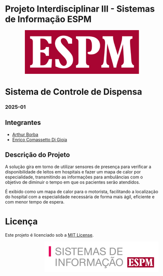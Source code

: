 # Projeto Interdisciplinar III - Sistemas de Informação ESPM

<p align="center">
    <a href="https://www.espm.br/cursos-de-graduacao/sistemas-de-informacao/"><img src="https://raw.githubusercontent.com/tech-espm/misc-template/main/logo.png" alt="Sistemas de Informação ESPM" style="width: 375px;"/></a>
</p>

# Sistema de Controle de Dispensa

### 2025-01

## Integrantes
- [Arthur Borba](https://github.com/Borba70)
- [Enrico Comassetto Di Gioia](https://github.com/EnricoDiGioia)

## Descrição do Projeto

A solução gira em torno de utilizar sensores de presença para verificar a disponibilidade de leitos em hospitais e fazer um mapa de calor por especialidade, transmitindo as informações para ambulâncias com o objetivo de diminuir o tempo em que os pacientes serão atendidos.

É exibido como um mapa de calor para o motorista, facilitando a localização do hospital com a especialidade necessária de forma mais ágil, eficiente e com menor tempo de espera.

# Licença

Este projeto é licenciado sob a [MIT License](https://github.com/tech-espm/inter-3sem-healthgrid/blob/main/LICENSE).

<p align="right">
    <a href="https://www.espm.br/cursos-de-graduacao/sistemas-de-informacao/"><img src="https://raw.githubusercontent.com/tech-espm/misc-template/main/logo-si-512.png" alt="Sistemas de Informação ESPM" style="width: 375px;"/></a>
</p>
